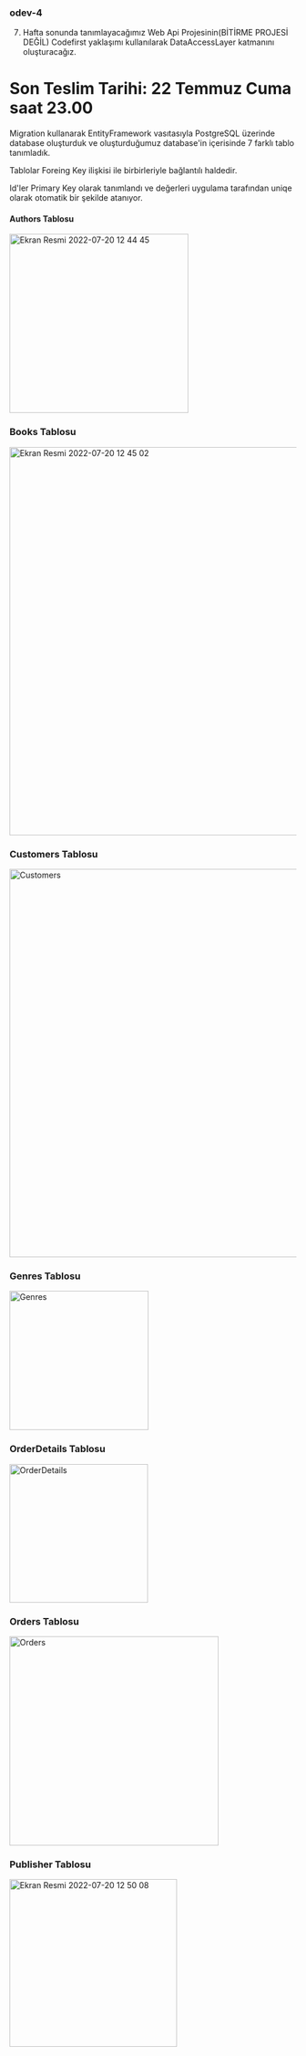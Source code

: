 ### odev-4
7. Hafta sonunda tanımlayacağımız Web Api Projesinin(BİTİRME PROJESİ DEĞİL) Codefirst yaklaşımı kullanılarak DataAccessLayer katmanını oluşturacağız. 
# Son Teslim Tarihi: 22 Temmuz Cuma saat 23.00



Migration kullanarak EntityFramework vasıtasıyla PostgreSQL üzerinde database oluşturduk ve oluşturduğumuz database'in içerisinde 7 farklı tablo tanımladık. 

Tablolar Foreing Key ilişkisi ile birbirleriyle bağlantılı haldedir.

Id'ler Primary Key olarak tanımlandı ve değerleri uygulama tarafından uniqe olarak otomatik bir şekilde atanıyor.
       
#### Authors Tablosu
       
<img width="314" alt="Ekran Resmi 2022-07-20 12 44 45" src="https://user-images.githubusercontent.com/105243448/179958745-9aae6352-9048-4ed5-8472-aa3f6e63d5a8.png">

### Books Tablosu

<img width="681" alt="Ekran Resmi 2022-07-20 12 45 02" src="https://user-images.githubusercontent.com/105243448/179959117-b4cbfc09-c26b-4f93-8e00-43f68d0f258c.png">

### Customers Tablosu
   
<img width="681" alt="Customers" src="https://user-images.githubusercontent.com/105243448/179959251-d830188d-f486-4d08-8bcd-d44b949059b6.png">
   
### Genres Tablosu
   
<img width="244" alt="Genres" src="https://user-images.githubusercontent.com/105243448/179959326-e6c9d6f5-c1e2-46e8-8bf1-ff6e5cc92908.png">
   
### OrderDetails Tablosu
    
<img width="243" alt="OrderDetails" src="https://user-images.githubusercontent.com/105243448/179959544-7fe7984d-aec1-40f8-951a-6c6e128a33c0.png">
   
### Orders Tablosu
    
<img width="367" alt="Orders" src="https://user-images.githubusercontent.com/105243448/179960182-b4d02254-3968-46e8-8e93-40140942921e.png">

    
### Publisher Tablosu

<img width="294" alt="Ekran Resmi 2022-07-20 12 50 08" src="https://user-images.githubusercontent.com/105243448/179959736-ba066b43-f0a4-4b4f-9c4f-c6dc08bf5eb9.png">


